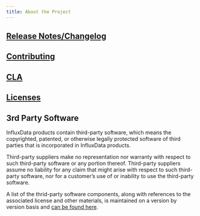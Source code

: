 ```yaml
---
title: About the Project
---
```


## [Release Notes/Changelog](/influxdb/v1.4/about_the_project/releasenotes-changelog/)

## [Contributing](https://github.com/influxdata/influxdb/blob/master/CONTRIBUTING.md)

## [CLA](https://influxdata.com/community/cla/)

## [Licenses](https://github.com/influxdata/influxdb/blob/master/LICENSE)

## 3rd Party Software
InfluxData products contain third-party software, which means the copyrighted, patented, or otherwise legally protected
software of third parties that is incorporated in InfluxData products.

Third-party suppliers make no representation nor warranty with respect to such third-party software or any portion thereof. 
Third-party suppliers assume no liability for any claim that might arise with respect to such third-party software, nor for a
customer’s use of or inability to use the third-party software. 

A list of the thrid-party software components, along with references to the associated license and other materials, is maintained on a version by version basis and [can be found here](https://github.com/influxdata/influxdb/blob/1.4/LICENSE_OF_DEPENDENCIES.md).
